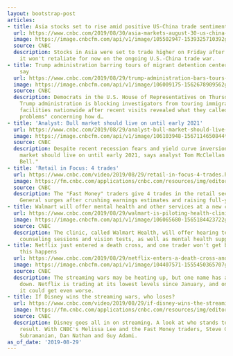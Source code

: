 ```yaml
---
layout: bootstrap-post
articles:
- title: Asia stocks set to rise amid positive US-China trade sentiment
  url: https://www.cnbc.com/2019/08/30/asia-markets-august-30-us-china-trade-us-treasurys-currencies.html
  image: https://image.cnbcfm.com/api/v1/image/105502947-1539325710392gettyimages-1042142542.jpeg?v=1567121165
  source: CNBC
  description: Stocks in Asia were set to trade higher on Friday after Beijing signaled
    it won't retaliate for now on the ongoing U.S.-China trade war.
- title: Trump administration barring tours of migrant detention centers, Democrats
    say
  url: https://www.cnbc.com/2019/08/29/trump-administration-bars-tours-of-migrant-detention-centers-democrats.html
  image: https://image.cnbcfm.com/api/v1/image/106009175-1562678909562gettyimages-1153414120.jpeg?v=1562678947
  source: CNBC
  description: Democrats in the U.S. House of Representatives on Thursday said the
    Trump administration is blocking investigators from touring immigrant detention
    facilities nationwide after recent visits revealed what they called "serious ongoing
    problems" concerning how d…
- title: 'Analyst: Bull market should live on until early 2021'
  url: https://www.cnbc.com/2019/08/29/analyst-bull-market-should-live-on-until-early-2021.html
  image: https://image.cnbcfm.com/api/v1/image/106103948-1567114650844tom.jpg?v=1567114688
  source: CNBC
  description: Despite recent recession fears and yield curve inversions, the bull
    market should live on until early 2021, says analyst Tom McClellan on CNBC's "Closing
    Bell."
- title: 'Retail in Focus: 4 trades'
  url: https://www.cnbc.com/video/2019/08/29/retail-in-focus-4-trades.html
  image: https://fm.cnbc.com/applications/cnbc.com/resources/img/editorial/2019/08/29/106103988-15671183255ED2-FM-REMIX-082919.600x400.jpg
  source: CNBC
  description: The "Fast Money" traders give 4 trades in the retail sector as Dollar
    General surges after crushing earnings estimates and raising full-year guidance.
- title: Walmart will offer mental health and other services at a new clinic in Georgia
  url: https://www.cnbc.com/2019/08/29/walmart-is-piloting-health-clinic-at-walmart-health-in-georgia.html
  image: https://image.cnbcfm.com/api/v1/image/106065680-1565184423722gettyimages-458400477.jpeg?v=1565184450
  source: CNBC
  description: The clinic, called Walmart Health, will offer hearing tests, 60-minute
    counseling sessions and vision tests, as well as mental health support.
- title: Netflix just entered a death cross, and one trader won't get bullish until
    this happens
  url: https://www.cnbc.com/2019/08/29/netflix-enters-a-death-cross-and-trader-wont-get-bullish-until-this.html
  image: https://image.cnbcfm.com/api/v1/image/104407571-1555450365707gettyimages-646167558r.jpg?v=1567108436
  source: CNBC
  description: The streaming wars may be heating up, but one name has already cooled
    down. Netflix is trading at its lowest levels since January, and one trader says
    it could get even worse.
- title: If Disney wins the streaming wars, who loses?
  url: https://www.cnbc.com/video/2019/08/29/if-disney-wins-the-streaming-wars-who-loses.html
  image: https://fm.cnbc.com/applications/cnbc.com/resources/img/editorial/2019/08/29/106103971-15671162035ED3-FM-D-BLOCK-DISNEY-082919.600x400.jpg
  source: CNBC
  description: Disney goes all in on streaming. A look at who stands to lose as a
    result. With CNBC's Melissa Lee and the Fast Money traders, Steve Grasso, Savita
    Subramanian, Dan Nathan and Guy Adami.
as_of_date: '2019-08-29'
---
```


